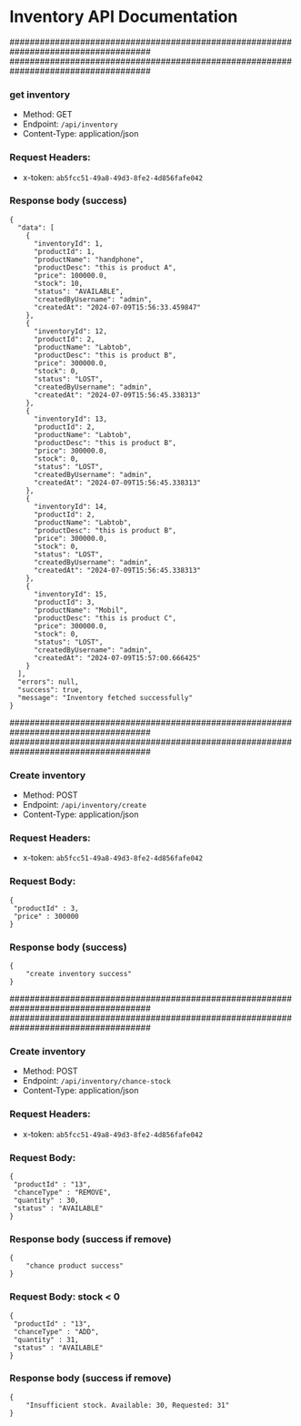 # Inventory API Documentation

####################################################################################
####################################################################################

### get inventory

- Method: GET
- Endpoint: `/api/inventory`
- Content-Type: application/json

### Request Headers:

  - x-token: `ab5fcc51-49a8-49d3-8fe2-4d856fafe042`

### Response body (success)

```
{
  "data": [
    {
      "inventoryId": 1,
      "productId": 1,
      "productName": "handphone",
      "productDesc": "this is product A",
      "price": 100000.0,
      "stock": 10,
      "status": "AVAILABLE",
      "createdByUsername": "admin",
      "createdAt": "2024-07-09T15:56:33.459847"
    },
    {
      "inventoryId": 12,
      "productId": 2,
      "productName": "Labtob",
      "productDesc": "this is product B",
      "price": 300000.0,
      "stock": 0,
      "status": "LOST",
      "createdByUsername": "admin",
      "createdAt": "2024-07-09T15:56:45.338313"
    },
    {
      "inventoryId": 13,
      "productId": 2,
      "productName": "Labtob",
      "productDesc": "this is product B",
      "price": 300000.0,
      "stock": 0,
      "status": "LOST",
      "createdByUsername": "admin",
      "createdAt": "2024-07-09T15:56:45.338313"
    },
    {
      "inventoryId": 14,
      "productId": 2,
      "productName": "Labtob",
      "productDesc": "this is product B",
      "price": 300000.0,
      "stock": 0,
      "status": "LOST",
      "createdByUsername": "admin",
      "createdAt": "2024-07-09T15:56:45.338313"
    },
    {
      "inventoryId": 15,
      "productId": 3,
      "productName": "Mobil",
      "productDesc": "this is product C",
      "price": 300000.0,
      "stock": 0,
      "status": "LOST",
      "createdByUsername": "admin",
      "createdAt": "2024-07-09T15:57:00.666425"
    }
  ],
  "errors": null,
  "success": true,
  "message": "Inventory fetched successfully"
}
```


####################################################################################
####################################################################################

### Create inventory

- Method: POST
- Endpoint: `/api/inventory/create`
- Content-Type: application/json

### Request Headers:

  - x-token: `ab5fcc51-49a8-49d3-8fe2-4d856fafe042`

### Request Body:

 ```
{
  "productId" : 3,
  "price" : 300000
}
```
### Response body (success)

```
{
    "create inventory success"
}
```


####################################################################################
####################################################################################

### Create inventory

- Method: POST
- Endpoint: `/api/inventory/chance-stock`
- Content-Type: application/json

<!-- (status AVAILABLE or BAD) -->
<!-- (if stock === 0 auto set status LOSS) -->
<!-- (if stock remove <= 0 {
        throw new RuntimeException("Insufficient stock. Available: " + currentStock + ", Requested: " + Math.abs(request.getQuantity()));
 }-->

### Request Headers:

  - x-token: `ab5fcc51-49a8-49d3-8fe2-4d856fafe042`

### Request Body:

 ```
{
  "productId" : "13",
  "chanceType" : "REMOVE",
  "quantity" : 30,
  "status" : "AVAILABLE" 
 }

```
### Response body (success if remove) 

```
{
    "chance product success"
}

```

### Request Body: stock < 0

 ```
{
  "productId" : "13",
  "chanceType" : "ADD",
  "quantity" : 31,
  "status" : "AVAILABLE" 
 }

```

### Response body (success if remove) 

```
{
    "Insufficient stock. Available: 30, Requested: 31"
}
```